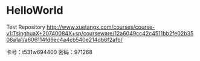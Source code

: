 # HelloWorld
Test Repository
http://www.xuetangx.com/courses/course-v1:TsinghuaX+20740084X+sp/courseware/12a6049cc42c4511bb2fe02b3506a1a1/a606114fd9ec4a4cb540e214db6f2afb/

卡号：t531w694400
密码：971268

